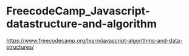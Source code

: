 # FreecodeCamp_Javascript-datastructure-and-algorithm

https://www.freecodecamp.org/learn/javascript-algorithms-and-data-structures/
